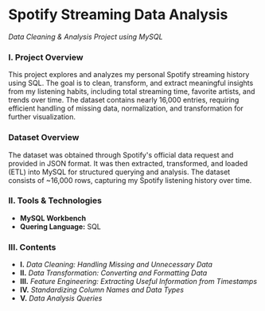 #  Spotify Streaming Data Analysis

*Data Cleaning & Analysis Project using MySQL* 

### I. Project Overview
This project explores and analyzes my personal Spotify streaming history using SQL. The goal is to clean, transform, and extract meaningful insights from my listening habits, including total streaming time, favorite artists, and trends over time. The dataset contains nearly 16,000 entries, requiring efficient handling of missing data, normalization, and transformation for further visualization.  

### Dataset Overview  
The dataset was obtained through Spotify's official data request and provided in JSON format. It was then extracted, transformed, and loaded (ETL) into MySQL for structured querying and analysis. The dataset consists of ~16,000 rows, capturing my Spotify listening history over time.

### II. Tools & Technologies  
- **MySQL Workbench**
- **Quering Language:** SQL 


### III. Contents  
- **I.** *Data Cleaning: Handling Missing and Unnecessary Data*  
- **II.** *Data Transformation: Converting and Formatting Data*  
- **III.** *Feature Engineering: Extracting Useful Information from Timestamps*  
- **IV.** *Standardizing Column Names and Data Types*  
- **V.** *Data Analysis Queries*  



